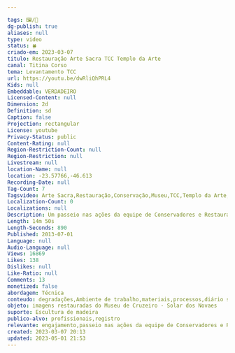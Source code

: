 ```yaml
---

tags: 🖼️/🎥️
dg-publish: true
aliases: null
type: video
status: 🍀
criado-em: 2023-03-07
titulo: Restauração Arte Sacra TCC Templo da Arte
canal: Titina Corso
tema: Levantamento TCC
url: https://youtu.be/dwRliQhPRL4
Kids: null
Embeddable: VERDADEIRO
Licensed-Content: null
Dimension: 2d
Definition: sd
Caption: false
Projection: rectangular
License: youtube
Privacy-Status: public
Content-Rating: null
Region-Restriction-Count: null
Region-Restriction: null
Livestream: null
location-Name: null
location: -23.57766,-46.613
Recording-Date: null
Tag-Count: 7
Tagsvideo: Arte Sacra,Restauração,Conservação,Museu,TCC,Templo da Arte,Titina Corso
Localization-Count: 0
Localizations: null
Description: Um passeio nas ações da equipe de Conservadores e Restauradores do curso de Especialização em Conservação e Restauro de Arte Sacra 2 do Templo da Arte . Formandos 2012. Parte dos registros do TCC referente as imagens restauradas do Museu de Cruzeiro - Solar dos Novaes. LEIA-SE Diretora de Cultura - Dra Maria Cecília de Carvalho quem nos recepcionou na entrega juntamente com o Professor Carlos Felipe e a Prefeita Ana Karin Dias A. Andrade do Município de Cruzeiro.
Length: 14m 50s
Length-Seconds: 890
Published: 2013-07-01
Language: null
Audio-Language: null
Views: 16869
Likes: 138
Dislikes: null
Like-Ratio: null
Comments: 13
monetized: false
abordagem: Técnica
conteudo: degradações,Ambiente de trabalho,materiais,processos,diário slideshow de etapas de intervenção,Laboratório (CENTRO TÉCNICO TEMPLO DA ARTE)
objeto: imagens restauradas do Museu de Cruzeiro - Solar dos Novaes
suporte: Escultura de madeira
publico-alvo: profissionais,registro
relevante: engajamento,passeio nas ações da equipe de Conservadores e Restauradores do curso de Especialização em Conservação e Restauro de Arte Sacra 2 do Templo da Arte. Formandos 2012.
created: 2023-03-07 20:13
updated: 2023-05-01 21:53
---
```

